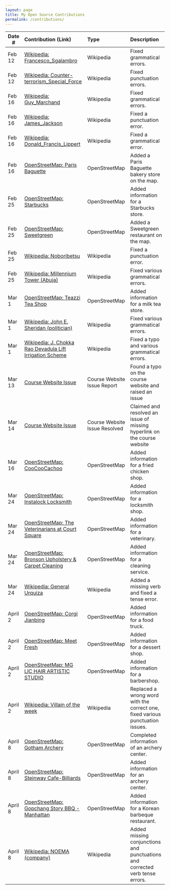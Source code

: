 ```yaml
---
layout: page
title: My Open Source Contributions
permalink: /contributions/
---
```


<!--
Type of the contribution should be "Wikipedia edit", "OpenStreet Map feature", "Documentation", "Course website", "Blog",
"Browser Add-on", etc.

The description should include a brief summary of what you did.

The link should bring us to a public page that shows your contribution. 

Replace the first row with your own contribution. 

-->





| Date #       | Contribution (Link)  | Type  | Description |
|---|:---|:---|:---|
| Feb 12   | [Wikipedia: Francesco_Sgalambro](https://en.wikipedia.org/wiki/Francesco_Sgalambro)    | Wikipedia    |   Fixed grammatical errors.    |
|  Feb 12   | [Wikipedia: Counter-terrorism_Special_Force](https://en.wikipedia.org/wiki/Counter-terrorism_Special_Force)    | Wikipedia    | Fixed punctuation errors.     |
|  Feb 16  |  [Wikipedia: Guy_Marchand](https://en.wikipedia.org/wiki/Guy_Marchand)   |  Wikipedia   |  Fixed grammatical errors.   |
|  Feb 16  |  [Wikipedia: James_Jackson](https://en.wikipedia.org/wiki/James_Jackson_(American_football))   |  Wikipedia   |  Fixed a punctuation error.   |
|  Feb 16  |  [Wikipedia: Donald_Francis_Lippert](https://en.wikipedia.org/wiki/Donald_Francis_Lippert)   |  Wikipedia   |  Fixed a grammatical error.   |
|  Feb 16  |  [OpenStreetMap: Paris Baguette](https://www.openstreetmap.org/changeset/132657003)   |  OpenStreetMap   |  Added a Paris Baguette bakery store on the map.   |
|  Feb 25  |  [OpenStreetMap: Starbucks](https://www.openstreetmap.org/changeset/133021174)   |  OpenStreetMap   |  Added information for a Starbucks store.   |
|  Feb 25  |  [OpenStreetMap: Sweetgreen](https://www.openstreetmap.org/changeset/133021333#map=19/40.74743/-73.94254)   |  OpenStreetMap   |  Added a Sweetgreen restaurant on the map.   |
|  Feb 25  |  [Wikipedia: Noboribetsu](https://en.wikipedia.org/wiki/Noboribetsu)   |  Wikipedia   |  Fixed a punctuation error.  |
|  Feb 25  |  [Wikipedia: Millennium Tower (Abuja)](https://en.wikipedia.org/wiki/Millennium_Tower_(Abuja))   |  Wikipedia   |  Fixed various grammatical errors.  |
|  Mar 1 |  [OpenStreetMap: Teazzi Tea Shop](https://www.openstreetmap.org/changeset/133195349#map=19/40.74792/-73.94226)   |  OpenStreetMap   |  Added information for a milk tea store.   |
|  Mar 1  |  [Wikipedia: John E. Sheridan (politician)](https://en.wikipedia.org/wiki/John_E._Sheridan_(politician))   |  Wikipedia   |  Fixed various grammatical errors.  |
|  Mar 1  |  [Wikipedia: J. Chokka Rao Devadula Lift Irrigation Scheme](https://en.wikipedia.org/wiki/J._Chokka_Rao_Devadula_Lift_Irrigation_Scheme)  |  Wikipedia  |  Fixed a typo and various grammatical errors.  |
|  Mar 13  |  [Course Website Issue](https://github.com/joannakl/ossd/issues/62)   |  Course Website Issue Report   |  Found a typo on the course website and raised an issue  |
|  Mar 14  |  [Course Website Issue](https://github.com/joannakl/ossd/issues/62)   |  Course Website Issue Resolved  |  Claimed and resolved an issue of missing hyperlink on the course website |
|  Mar 16 |  [OpenStreetMap: CooCooCachoo](https://www.openstreetmap.org/changeset/133761883)   |  OpenStreetMap   |  Added information for a fried chicken shop.   |
|  Mar 24 |  [OpenStreetMap: Instalock Locksmith](https://www.openstreetmap.org/changeset/134086180)   |  OpenStreetMap   |  Added information for a locksmith shop.   |
|  Mar 24 |  [OpenStreetMap: The Veterinarians at Court Square](https://www.openstreetmap.org/changeset/134086275)   |  OpenStreetMap   |  Added information for a veterinary.   |
|  Mar 24 |  [OpenStreetMap: Bronson Upholstery & Carpet Cleaning](https://www.openstreetmap.org/edit#map=21/40.74681/-73.94179)   |  OpenStreetMap   |  Added information for a cleaning service.   |
|  Mar 24  |  [Wikipedia: General Urquiza](https://en.wikipedia.org/wiki/General_Urquiza)   |  Wikipedia   |  Added a missing verb and fixed a tense error.  |
|  April 2 |  [OpenStreetMap: Corgi Jianbing](https://www.openstreetmap.org/changeset/134431118)   |  OpenStreetMap   |  Added information for a food truck.   |
|  April 2 |  [OpenStreetMap: Meet Fresh](https://www.openstreetmap.org/changeset/134431270)   |  OpenStreetMap   |  Added information for a dessert shop.   |
|  April 2 |  [OpenStreetMap: MG LIC HAIR ARTISTIC STUDIO](https://www.openstreetmap.org/changeset/134431333)   |  OpenStreetMap   |  Added information for a barbershop.   |
|  April 2  |  [Wikipedia: Villain of the week](https://en.wikipedia.org/wiki/Villain_of_the_week)   |  Wikipedia   |  Replaced a wrong word with the correct one, fixed various punctuation issues.  |
|  April 8 |  [OpenStreetMap: Gotham Archery](https://www.openstreetmap.org/changeset/134669861)   |  OpenStreetMap   |  Completed information of an archery center.  |
|  April 8 |  [OpenStreetMap: Steinway Cafe-Billiards](https://www.openstreetmap.org/changeset/134669996)   |  OpenStreetMap   |  Added information for an archery center.  |
|  April 8 |  [OpenStreetMap: Gopchang Story BBQ - Manhattan](https://www.openstreetmap.org/changeset/134670129)   |  OpenStreetMap   |  Added information for a Korean barbeque restaurant.  |
|  April 8 |  [Wikipedia: NOEMA (company)](https://en.wikipedia.org/wiki/NOEMA_(company))   |  Wikipedia   |  Added missing conjunctions and punctuations and corrected verb tense errors.  |